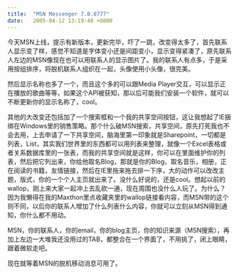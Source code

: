 ```yaml
---
title:  "MSN Messenger 7.0.0777"
date:   2005-04-12 13:19:40 +0800
---
```


今天MSN上线，提示有新版本，更新完毕，吓了一跳，改变得太多了，首先联系人显示变了样，感觉不知道是字体变小还是间距变小，显示变得紧凑了，原先联系人左边的MSN像现在也可以用联系人的显示图片了。我的联系人有点多，于是采用按组排序，将脱机联系人组织在一起，头像使用小头像，很完美。  

然后显示名称也多了一个，而且这个多的可以跟Media Player交互，可以显示正在播放的歌曲等等，如果这个API被获知，那以后可能我们安装一个软件，就可以不断更新你的显示名称了，cool。  

其他的大改变还包括加了一个搜索框和一个我的共享空间按钮，这让我想起了IE捆绑在Windows里的销售策略。那个什么破MSN搜索，共享空间，原先打死我也不会去用，上去申请了一下共享空间，脑海里第一印象就是Sharepoint，一切都是列表，List，其实我们世界里的东西都可以用列表来整理，就像一个Excel表格或者关系数据库里的一张表，而我的共享空间就是这样，你可以在里面维护你的列表，然后把它列出来，你给他取名Blog，那就是你的Blog，取名音乐，相册，正在阅读的书籍，友情链接，然后在IE里拖来拖去排一下序，大的动作可以改改主题，版式，你的一个个人主页就出来了。没什么好说的，还是cool。想起以前的wallop，刚上来大家一起冲上去乱砍一通，现在周围也没什么人玩了。为什么？因为我懒得在我的Maxthon里点收藏夹里的wallop链接看内容，而MSN带的这个则不同，以后你的联系人增加了什么列表什么内容，你就可以立刻从MSN得到通知，你什么都不用动。  

MSN，你的联系人，你的email，你的blog主页，你的知识来源（MSN搜索），再加上左边一大堆我还没用过的TAB，都整合在一个界面了，不用挑了，闭上眼睛，跟着微软走吧。  

现在就等着MSN的脱机移动消息可用了。  

